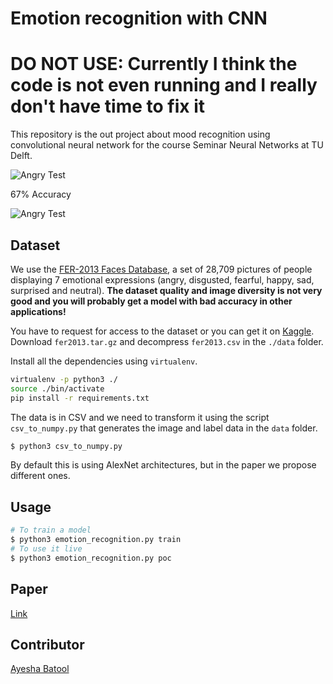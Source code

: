 # Emotion recognition with CNN

# DO NOT USE: Currently I think the code is not even running and I really don't have time to fix it

This repository is the out project about mood recognition using convolutional neural network for the course Seminar Neural Networks at TU Delft.

![Angry Test](https://raw.githubusercontent.com/isseu/emotion-recognition-neural-networks/master/paper/angry.png)

 67% Accuracy

 ![Angry Test](https://raw.githubusercontent.com/isseu/emotion-recognition-neural-networks/master/paper/matrix_final.png)

## Dataset

We use the [FER-2013 Faces Database](http://www.socsci.ru.nl:8180/RaFD2/RaFD?p=main), a set of 28,709 pictures of people displaying 7 emotional expressions (angry, disgusted, fearful, happy, sad, surprised and neutral). **The dataset quality and image diversity is not very good and you will probably get a model with bad accuracy in other applications!**

You have to request for access to the dataset or you can get it on [Kaggle](https://www.kaggle.com/c/challenges-in-representation-learning-facial-expression-recognition-challenge/data). Download `fer2013.tar.gz` and decompress `fer2013.csv` in the `./data` folder.

Install all the dependencies using `virtualenv`.

```bash
virtualenv -p python3 ./
source ./bin/activate
pip install -r requirements.txt
```

The data is in CSV and we need to transform it using the script `csv_to_numpy.py` that generates the image and label data in the `data` folder.

```bash
$ python3 csv_to_numpy.py
```

By default this is using AlexNet architectures, but in the paper we propose different ones.

## Usage

```bash
# To train a model
$ python3 emotion_recognition.py train
# To use it live
$ python3 emotion_recognition.py poc
```

## Paper

[Link](https://github.com/isseu/emotion-recognition-neural-networks/blob/master/paper/Report_NN.pdf)

## Contributor
[Ayesha Batool](https://github.com/ayeshabatool119)